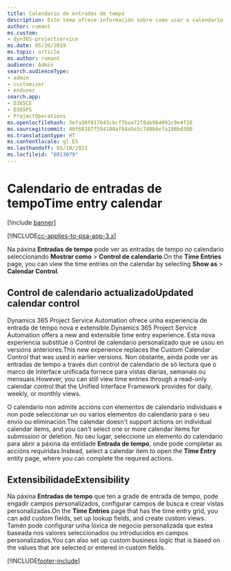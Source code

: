 ```yaml
---
title: Calendario de entradas de tempo
description: Este tema ofrece información sobre como usar o calendario de entradas de tempo.
author: rumant
ms.custom:
- dyn365-projectservice
ms.date: 05/20/2019
ms.topic: article
ms.author: rumant
audience: Admin
search.audienceType:
- admin
- customizer
- enduser
search.app:
- D365CE
- D365PS
- ProjectOperations
ms.openlocfilehash: 3efa30f017643cbcf7baa72f8ab964091c9e4f28
ms.sourcegitcommit: 40f68387f594180af64a5e5c748b6efa188bd300
ms.translationtype: HT
ms.contentlocale: gl-ES
ms.lasthandoff: 05/10/2021
ms.locfileid: "6013079"
---
```

# <a name="time-entry-calendar"></a><span data-ttu-id="bf181-103">Calendario de entradas de tempo</span><span class="sxs-lookup"><span data-stu-id="bf181-103">Time entry calendar</span></span>

[!include [banner](../includes/psa-now-project-operations.md)]

[!INCLUDE[cc-applies-to-psa-app-3.x](../includes/cc-applies-to-psa-app-3x.md)]

<span data-ttu-id="bf181-104">Na páxina **Entradas de tempo** pode ver as entradas de tempo no calendario seleccionando **Mostrar como** \> **Control de calendario**.</span><span class="sxs-lookup"><span data-stu-id="bf181-104">On the **Time Entries** page, you can view the time entries on the calendar by selecting **Show as** \> **Calendar Control**.</span></span>

## <a name="updated-calendar-control"></a><span data-ttu-id="bf181-105">Control de calendario actualizado</span><span class="sxs-lookup"><span data-stu-id="bf181-105">Updated calendar control</span></span>

<span data-ttu-id="bf181-106">Dynamics 365 Project Service Automation ofrece unha experiencia de entrada de tempo nova e extensible.</span><span class="sxs-lookup"><span data-stu-id="bf181-106">Dynamics 365 Project Service Automation offers a new and extensible time entry experience.</span></span> <span data-ttu-id="bf181-107">Esta nova experiencia substitúe o Control de calendario personalizado que se usou en versións anteriores.</span><span class="sxs-lookup"><span data-stu-id="bf181-107">This new experience replaces the Custom Calendar Control that was used in earlier versions.</span></span> <span data-ttu-id="bf181-108">Non obstante, aínda pode ver as entradas de tempo a través dun control de calendario de só lectura que o marco de Interface unificada fornece para vistas diarias, semanais ou mensuais.</span><span class="sxs-lookup"><span data-stu-id="bf181-108">However, you can still view time entries through a read-only calendar control that the Unified Interface Framework provides for daily, weekly, or monthly views.</span></span>

<span data-ttu-id="bf181-109">O calendario non admite accións con elementos de calendario individuais e non pode seleccionar un ou varios elementos do calendario para o seu envío ou eliminación.</span><span class="sxs-lookup"><span data-stu-id="bf181-109">The calendar doesn't support actions on individual calendar items, and you can't select one or more calendar items for submission or deletion.</span></span> <span data-ttu-id="bf181-110">No seu lugar, seleccione un elemento do calendario para abrir a páxina da entidade **Entrada de tempo**, onde pode completar as accións requiridas.</span><span class="sxs-lookup"><span data-stu-id="bf181-110">Instead, select a calendar item to open the **Time Entry** entity page, where you can complete the required actions.</span></span>

## <a name="extensibility"></a><span data-ttu-id="bf181-111">Extensibilidade</span><span class="sxs-lookup"><span data-stu-id="bf181-111">Extensibility</span></span>

<span data-ttu-id="bf181-112">Na páxina **Entradas de tempo** que ten a grade de entrada de tempo, pode engadir campos personalizados, configurar campos de busca e crear vistas personalizadas.</span><span class="sxs-lookup"><span data-stu-id="bf181-112">On the **Time Entries** page that has the time entry grid, you can add custom fields, set up lookup fields, and create custom views.</span></span> <span data-ttu-id="bf181-113">Tamén pode configurar unha lóxica de negocio personalizada que estea baseada nos valores seleccionados ou introducidos en campos personalizados.</span><span class="sxs-lookup"><span data-stu-id="bf181-113">You can also set up custom business logic that is based on the values that are selected or entered in custom fields.</span></span>


[!INCLUDE[footer-include](../includes/footer-banner.md)]